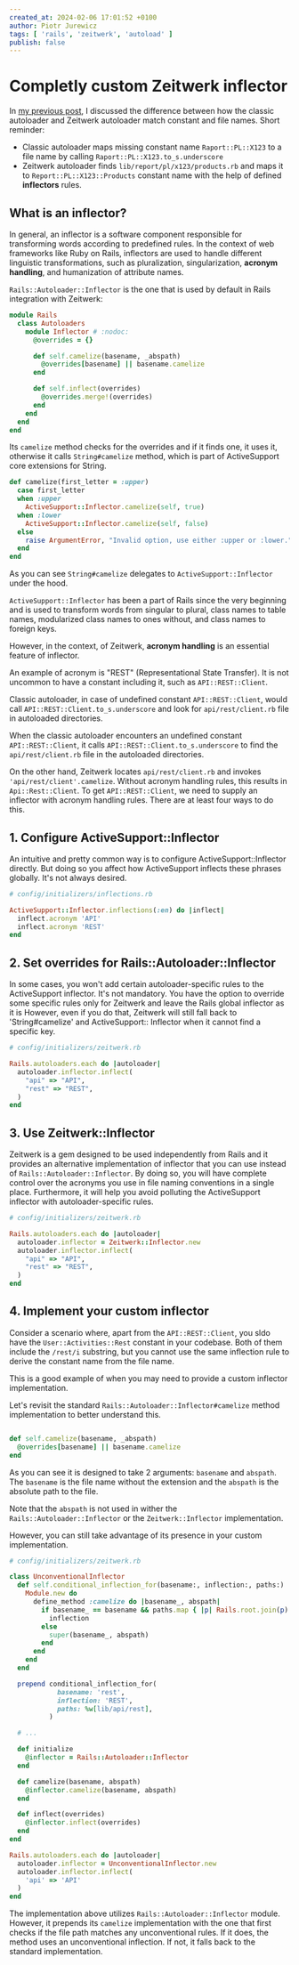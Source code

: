 ```yaml
---
created_at: 2024-02-06 17:01:52 +0100
author: Piotr Jurewicz
tags: [ 'rails', 'zeitwerk', 'autoload' ]
publish: false
---
```


# Completly custom Zeitwerk inflector

In [my previous post](https://blog.arkency.com/the-mysterious-litany-of-require-depndency-calls/), I discussed the
difference between how the classic autoloader and Zeitwerk autoloader match constant and file names. Short reminder:

- Classic autoloader maps missing constant name `Raport::PL::X123` to a file name by
  calling `Raport::PL::X123.to_s.underscore`
- Zeitwerk autoloader finds `lib/report/pl/x123/products.rb` and maps it to `Report::PL::X123::Products` constant name
  with the help of defined __inflectors__ rules.

## What is an inflector?

In general, an inflector is a software component responsible for transforming words according to predefined rules.
In the context of web frameworks like Ruby on Rails, inflectors are used to handle different linguistic transformations,
such as pluralization, singularization, __acronym handling__, and humanization of attribute names.

`Rails::Autoloader::Inflector` is the one that is used by default in Rails integration with Zeitwerk:

```ruby
module Rails
  class Autoloaders
    module Inflector # :nodoc:
      @overrides = {}

      def self.camelize(basename, _abspath)
        @overrides[basename] || basename.camelize
      end

      def self.inflect(overrides)
        @overrides.merge!(overrides)
      end
    end
  end
end
```

Its `camelize` method checks for the overrides and if it finds one, it uses it, otherwise it calls `String#camelize`
method, which is part of ActiveSupport core extensions for String.

```ruby
def camelize(first_letter = :upper)
  case first_letter
  when :upper
    ActiveSupport::Inflector.camelize(self, true)
  when :lower
    ActiveSupport::Inflector.camelize(self, false)
  else
    raise ArgumentError, "Invalid option, use either :upper or :lower."
  end
end
```

As you can see `String#camelize` delegates to `ActiveSupport::Inflector` under the hood.

`ActiveSupport::Inflector` has been a part of Rails since the very beginning and is used to transform words from
singular to plural, class names to table names, modularized class names to ones without, and class names to foreign
keys.

However, in the context, of Zeitwerk, __acronym handling__ is an essential feature of inflector.

An example of acronym is "REST" (Representational State Transfer). It is not uncommon to have a constant including it,
such as `API::REST::Client`.

Classic autoloader, in case of undefined constant `API::REST::Client`, would call `API::REST::Client.to_s.underscore`
and look for `api/rest/client.rb` file in autoloaded directories.

When the classic autoloader encounters an undefined constant `API::REST::Client`, it
calls `API::REST::Client.to_s.underscore` to find the `api/rest/client.rb` file in the autoloaded directories.

On the other hand, Zeitwerk locates `api/rest/client.rb` and invokes `'api/rest/client'.camelize`. Without acronym
handling rules, this results in `Api::Rest::Client`. To get `API::REST::Client`, we need to supply an inflector with
acronym handling rules. There are at least four ways to do this.

## 1. Configure ActiveSupport::Inflector

An intuitive and pretty common way is to configure ActiveSupport::Inflector directly. But doing so you affect how
ActiveSupport inflects these phrases globally. It's not always desired.

```ruby
# config/initializers/inflections.rb

ActiveSupport::Inflector.inflections(:en) do |inflect|
  inflect.acronym 'API'
  inflect.acronym 'REST'
end
```

## 2. Set overrides for Rails::Autoloader::Inflector

In some cases, you won't add certain autoloader-specific rules to the ActiveSupport inflector. It's not mandatory.
You have the option to override some specific rules only for Zeitwerk and leave the Rails global inflector as it is
However, even if you do that, Zeitwerk will still fall back to 'String#camelize' and ActiveSupport::
Inflector when it cannot find a specific key.

```ruby
# config/initializers/zeitwerk.rb

Rails.autoloaders.each do |autoloader|
  autoloader.inflector.inflect(
    "api" => "API",
    "rest" => "REST",
  )
end
```

## 3. Use Zeitwerk::Inflector

Zeitwerk is a gem designed to be used independently from Rails and it provides an alternative implementation of
inflector that you can use instead of `Rails::Autoloader::Inflector`.
By doing so, you will have complete control over the acronyms you use in file naming conventions in a single place.
Furthermore, it will help you avoid polluting the ActiveSupport inflector with autoloader-specific rules.

```ruby
# config/initializers/zeitwerk.rb

Rails.autoloaders.each do |autoloader|
  autoloader.inflector = Zeitwerk::Inflector.new
  autoloader.inflector.inflect(
    "api" => "API",
    "rest" => "REST",
  )
end
```

## 4. Implement your custom inflector

Consider a scenario where, apart from the `API::REST::Client`, you sldo have the `User::Activities::Rest` constant in
your
codebase. Both of them include the `/rest/i` substring, but you cannot use the same inflection rule to derive the
constant name from the file name.

This is a good example of when you may need to provide a custom inflector implementation.

Let's revisit the standard `Rails::Autoloader::Inflector#camelize` method implementation to better understand this.

```ruby

def self.camelize(basename, _abspath)
  @overrides[basename] || basename.camelize
end
```

As you can see it is designed to take 2 arguments: `basename` and `abspath`. The `basename` is the file name without
the extension and the `abspath` is the absolute path to the file.

Note that the `abspath` is not used in wither the `Rails::Autoloader::Inflector` or the `Zeitwerk::Inflector`
implementation.

However, you can still take advantage of its presence in your custom implementation.

```ruby
# config/initializers/zeitwerk.rb

class UnconventionalInflector
  def self.conditional_inflection_for(basename:, inflection:, paths:)
    Module.new do
      define_method :camelize do |basename_, abspath|
        if basename_ == basename && paths.map { |p| Rails.root.join(p).to_s }.include?(abspath)
          inflection
        else
          super(basename_, abspath)
        end
      end
    end
  end

  prepend conditional_inflection_for(
            basename: 'rest',
            inflection: 'REST',
            paths: %w[lib/api/rest],
          )

  # ...

  def initialize
    @inflector = Rails::Autoloader::Inflector
  end

  def camelize(basename, abspath)
    @inflector.camelize(basename, abspath)
  end

  def inflect(overrides)
    @inflector.inflect(overrides)
  end
end

Rails.autoloaders.each do |autoloader|
  autoloader.inflector = UnconventionalInflector.new
  autoloader.inflector.inflect(
    'api' => 'API'
  )
end
```

The implementation above utilizes `Rails::Autoloader::Inflector` module. However, it prepends its `camelize`
implementation with the one that first checks if the file path matches any unconventional rules. If it does, the method
uses an unconventional inflection. If not, it falls back to the standard implementation.